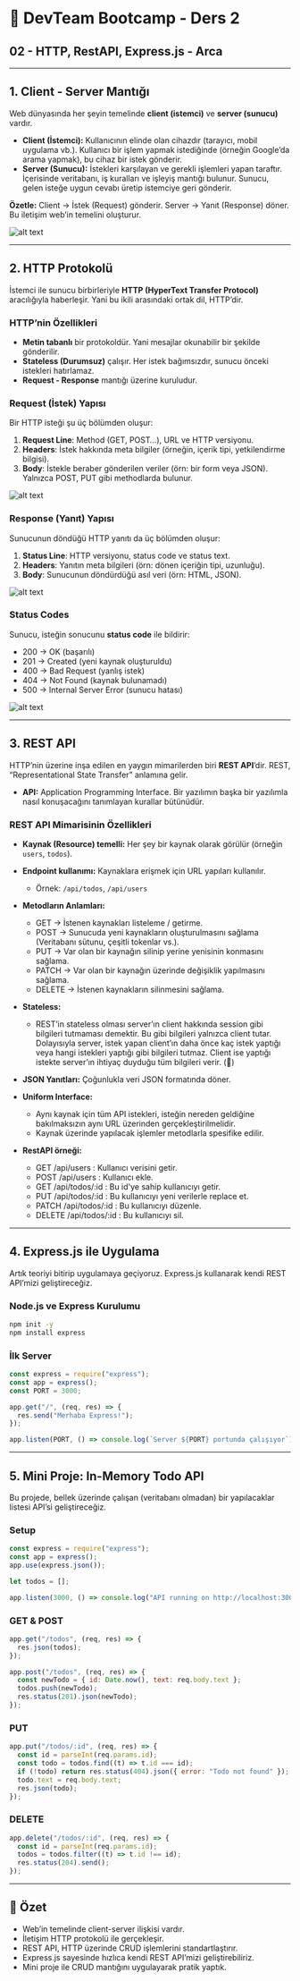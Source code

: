 # 📘 DevTeam Bootcamp - Ders 2

## 02 - HTTP, RestAPI, Express.js - Arca

---

## 1. Client - Server Mantığı

Web dünyasında her şeyin temelinde **client (istemci)** ve **server (sunucu)** vardır.

- **Client (İstemci):** Kullanıcının elinde olan cihazdır (tarayıcı, mobil uygulama vb.). Kullanıcı bir işlem yapmak istediğinde (örneğin Google’da arama yapmak), bu cihaz bir istek gönderir.
- **Server (Sunucu):** İstekleri karşılayan ve gerekli işlemleri yapan taraftır. İçerisinde veritabanı, iş kuralları ve işleyiş mantığı bulunur. Sunucu, gelen isteğe uygun cevabı üretip istemciye geri gönderir.

**Özetle:** Client → İstek (Request) gönderir. Server → Yanıt (Response) döner. Bu iletişim web’in temelini oluşturur.

![alt text](client-server.png)

---

## 2. HTTP Protokolü

İstemci ile sunucu birbirleriyle **HTTP (HyperText Transfer Protocol)** aracılığıyla haberleşir. Yani bu ikili arasındaki ortak dil, HTTP’dir.

### HTTP’nin Özellikleri

- **Metin tabanlı** bir protokoldür. Yani mesajlar okunabilir bir şekilde gönderilir.
- **Stateless (Durumsuz)** çalışır. Her istek bağımsızdır, sunucu önceki istekleri hatırlamaz.
- **Request - Response** mantığı üzerine kuruludur.

### Request (İstek) Yapısı

Bir HTTP isteği şu üç bölümden oluşur:

1. **Request Line**: Method (GET, POST…), URL ve HTTP versiyonu.
2. **Headers**: İstek hakkında meta bilgiler (örneğin, içerik tipi, yetkilendirme bilgisi).
3. **Body**: İstekle beraber gönderilen veriler (örn: bir form veya JSON). Yalnızca POST, PUT gibi methodlarda bulunur.

![alt text](request.png)

### Response (Yanıt) Yapısı

Sunucunun döndüğü HTTP yanıtı da üç bölümden oluşur:

1. **Status Line**: HTTP versiyonu, status code ve status text.
2. **Headers**: Yanıtın meta bilgileri (örn: dönen içeriğin tipi, uzunluğu).
3. **Body**: Sunucunun döndürdüğü asıl veri (örn: HTML, JSON).

![alt text](response.png)

### Status Codes

Sunucu, isteğin sonucunu **status code** ile bildirir:

- 200 → OK (başarılı)
- 201 → Created (yeni kaynak oluşturuldu)
- 400 → Bad Request (yanlış istek)
- 404 → Not Found (kaynak bulunamadı)
- 500 → Internal Server Error (sunucu hatası)

![alt text](statuscodes.png)

---

## 3. REST API

HTTP’nin üzerine inşa edilen en yaygın mimarilerden biri **REST API**’dir. REST, “Representational State Transfer” anlamına gelir.

- **API:** Application Programming Interface. Bir yazılımın başka bir yazılımla nasıl konuşacağını tanımlayan kurallar bütünüdür.

### REST API Mimarisinin Özellikleri

- **Kaynak (Resource) temelli:** Her şey bir kaynak olarak görülür (örneğin `users`, `todos`).
- **Endpoint kullanımı:** Kaynaklara erişmek için URL yapıları kullanılır.
  - Örnek: `/api/todos`, `/api/users`
- **Metodların Anlamları:**
  - GET → İstenen kaynakları listeleme / getirme.
  - POST → Sunucuda yeni kaynakların oluşturulmasını sağlama (Veritabanı sütunu, çeşitli tokenlar vs.).
  - PUT → Var olan bir kaynağın silinip yerine yenisinin konmasını sağlama.
  - PATCH → Var olan bir kaynağın üzerinde değişiklik yapılmasını sağlama.
  - DELETE → İstenen kaynakların silinmesini sağlama.
- **Stateless:**
  - REST’in stateless olması server’ın client hakkında session gibi bilgileri tutmaması demektir. Bu gibi bilgileri yalnızca client tutar. Dolayısıyla server, istek yapan client’ın daha önce kaç istek yaptığı veya hangi istekleri yaptığı gibi bilgileri tutmaz. Client ise yaptığı istekte server’ın ihtiyaç duyduğu tüm bilgileri verir. (🤔)
- **JSON Yanıtları:** Çoğunlukla veri JSON formatında döner.
- **Uniform Interface:**

  - Aynı kaynak için tüm API istekleri, isteğin nereden geldiğine bakılmaksızın aynı URL üzerinden gerçekleştirilmelidir.
  - Kaynak üzerinde yapılacak işlemler metodlarla spesifike edilir.

- **RestAPI örneği:**
  - GET /api/users : Kullanıcı verisini getir.
  - POST /api/users : Kullanıcı ekle.
  - GET /api/todos/:id : Bu id'ye sahip kullanıcıyı getir.
  - PUT /api/todos/:id : Bu kullanıcıyı yeni verilerle replace et.
  - PATCH /api/todos/:id : Bu kullanıcıyı düzenle.
  - DELETE /api/todos/:id : Bu kullanıcıyı sil.

---

## 4. Express.js ile Uygulama

Artık teoriyi bitirip uygulamaya geçiyoruz. Express.js kullanarak kendi REST API’mizi geliştireceğiz.

### Node.js ve Express Kurulumu

```bash
npm init -y
npm install express
```

### İlk Server

```js
const express = require("express");
const app = express();
const PORT = 3000;

app.get("/", (req, res) => {
  res.send("Merhaba Express!");
});

app.listen(PORT, () => console.log(`Server ${PORT} portunda çalışıyor`));
```

---

## 5. Mini Proje: In-Memory Todo API

Bu projede, bellek üzerinde çalışan (veritabanı olmadan) bir yapılacaklar listesi API’si geliştireceğiz.

### Setup

```js
const express = require("express");
const app = express();
app.use(express.json());

let todos = [];

app.listen(3000, () => console.log("API running on http://localhost:3000"));
```

### GET & POST

```js
app.get("/todos", (req, res) => {
  res.json(todos);
});

app.post("/todos", (req, res) => {
  const newTodo = { id: Date.now(), text: req.body.text };
  todos.push(newTodo);
  res.status(201).json(newTodo);
});
```

### PUT

```js
app.put("/todos/:id", (req, res) => {
  const id = parseInt(req.params.id);
  const todo = todos.find((t) => t.id === id);
  if (!todo) return res.status(404).json({ error: "Todo not found" });
  todo.text = req.body.text;
  res.json(todo);
});
```

### DELETE

```js
app.delete("/todos/:id", (req, res) => {
  const id = parseInt(req.params.id);
  todos = todos.filter((t) => t.id !== id);
  res.status(204).send();
});
```

---

## 🎯 Özet

- Web’in temelinde client-server ilişkisi vardır.
- İletişim HTTP protokolü ile gerçekleşir.
- REST API, HTTP üzerinde CRUD işlemlerini standartlaştırır.
- Express.js sayesinde hızlıca kendi REST API’mizi geliştirebiliriz.
- Mini proje ile CRUD mantığını uygulayarak pratik yaptık.
